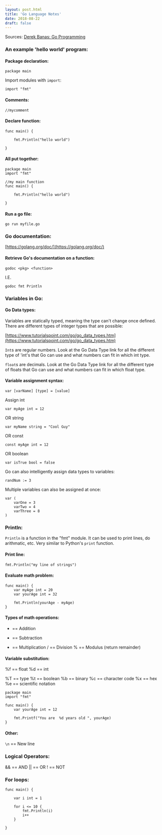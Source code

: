 ```yaml
---
layout: post.html
title: 'Go Language Notes'
date: 2018-08-22
draft: false
---
```


Sources: [Derek Banas: Go Programming](https://youtu.be/CF9S4QZuV30)


### An example 'hello world' program:

#### Package declaration:

`package main`


Import modules with `import`:

`import "fmt"`


#### Comments:

`//mycomment`


#### Declare function:
```
func main() {
    
    fmt.Println("hello world")
    
}
```


#### All put together:

```
package main
import "fmt"

//my main function
func main() {

    fmt.Println("hello world")

}
```


#### Run a go file:

`go run myfile.go`



### Go documentation:

[https://golang.org/doc/](https://golang.org/doc/)


#### Retrieve Go's documentation on a function: 

`godoc <pkg> <function>`
    
I.E.
    
`godoc fmt Println`




### Variables in Go:


#### Go Data types: 

Variables are statically typed, meaning the type can't change once defined. There are different types of integer types that are possible:

[https://www.tutorialspoint.com/go/go_data_types.htm](https://www.tutorialspoint.com/go/go_data_types.htm)

`Int`s are regular numbers. Look at the Go Data Type link for all the different type of 'int's that Go can use and what numbers can fit in which int type. 

`float`s are decimals. Look at the Go Data Type link for all the different type of floats that Go can use and what numbers can fit in which float type.



#### Variable assignment syntax:

`var [varName] [type] = [value]`

Assign int

`var myAge int = 12`

OR string

`var myName string = "Cool Guy"`

OR const

`const myAge int = 12`

OR boolean

`var isTrue bool = false`


Go can also intelligently assign data types to variables:

`randNum := 3`


Multiple variables can also be assigned at once:

```
var (
    varOne = 3
    varTwo = 4
    varThree = 8
)
```




### Println:

`Println` is a function in the "fmt" module. It can be used to print lines, do arithmatic, etc. Very similar to Python's `print` function.


#### Print line:

`fmt.Println("my line of strings")`


#### Evaluate math problem:

```
func main() {
    var myAge int = 20
    var yourAge int = 32

    fmt.Println(yourAge - myAge)
}
```



#### Types of math operations:

+ == Addition
- == Subtraction
* == Multiplication
/ == Division
% == Modulus (return remainder)


#### Variable substitution:

%f == float
%d == int

%T == type
%t == boolean
%b == binary
%c == character code
%x == hex
%e == scientific notation

```
package main
import "fmt"

func main() {
    var yourAge int = 12
    
    fmt.Printf("You are  %d years old ", yourAge)
} 
```



#### Other:

`\n` == New line




### Logical Operators:

&& == AND
|| == OR
! == NOT




### For loops:

```
func main() {

    var i int = 1
    
    for i <= 10 {
        fmt.Println(i)
        i++
    }

}
```




###
